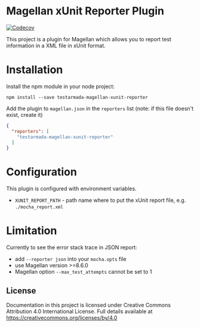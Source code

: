 # Magellan xUnit Reporter Plugin

[![Codecov](https://img.shields.io/codecov/c/github/TestArmada/magellan-xunit-reporter.svg)]()

This project is a plugin for Magellan which allows you to report test information in a XML file in xUnit format.

# Installation

Install the npm module in your node project:

```shell
npm install --save testarmada-magellan-xunit-reporter
```

Add the plugin to `magellan.json` in the `reporters` list (note: if this file doesn't exist, create it)

```json
{
  "reporters": [
    "testarmada-magellan-xunit-reporter"
  ]
}
```

# Configuration

This plugin is configured with environment variables.

- `XUNIT_REPORT_PATH` - path name where to put the xUnit report file, e.g. `./mocha_report.xml`


# Limitation
Currently to see the error stack trace in JSON report:
* add `--reporter json` into your `mocha.opts` file
* use Magellan version >=8.6.0
* Magellan option `--max_test_attempts` cannot be set to 1

## License
Documentation in this project is licensed under Creative Commons Attribution 4.0 International License. Full details available at https://creativecommons.org/licenses/by/4.0
